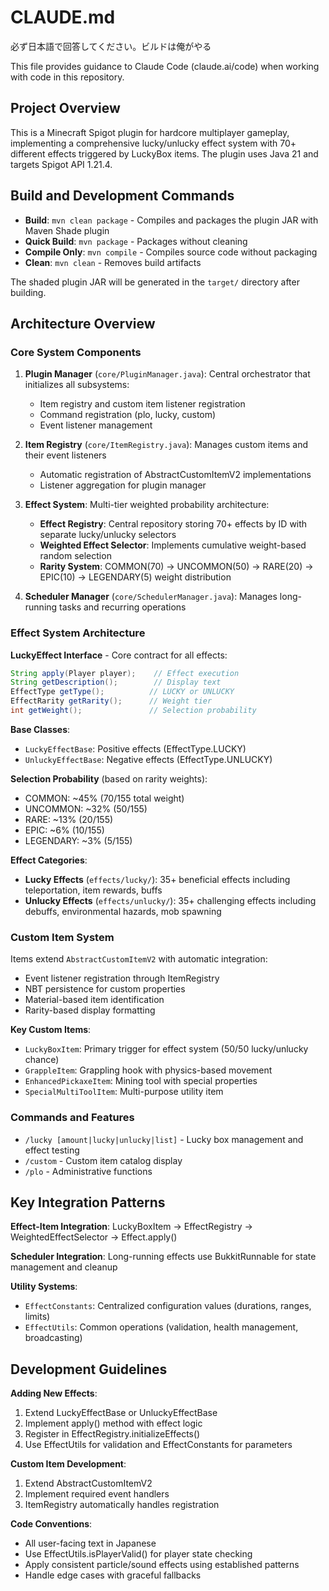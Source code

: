 # CLAUDE.md

必ず日本語で回答してください。ビルドは俺がやる

This file provides guidance to Claude Code (claude.ai/code) when working with code in this repository.

## Project Overview

This is a Minecraft Spigot plugin for hardcore multiplayer gameplay, implementing a comprehensive lucky/unlucky effect system with 70+ different effects triggered by LuckyBox items. The plugin uses Java 21 and targets Spigot API 1.21.4.

## Build and Development Commands

- **Build**: `mvn clean package` - Compiles and packages the plugin JAR with Maven Shade plugin
- **Quick Build**: `mvn package` - Packages without cleaning
- **Compile Only**: `mvn compile` - Compiles source code without packaging
- **Clean**: `mvn clean` - Removes build artifacts

The shaded plugin JAR will be generated in the `target/` directory after building.

## Architecture Overview

### Core System Components

1. **Plugin Manager** (`core/PluginManager.java`): Central orchestrator that initializes all subsystems:
   - Item registry and custom item listener registration
   - Command registration (plo, lucky, custom)
   - Event listener management

2. **Item Registry** (`core/ItemRegistry.java`): Manages custom items and their event listeners
   - Automatic registration of AbstractCustomItemV2 implementations
   - Listener aggregation for plugin manager

3. **Effect System**: Multi-tier weighted probability architecture:
   - **Effect Registry**: Central repository storing 70+ effects by ID with separate lucky/unlucky selectors
   - **Weighted Effect Selector**: Implements cumulative weight-based random selection
   - **Rarity System**: COMMON(70) → UNCOMMON(50) → RARE(20) → EPIC(10) → LEGENDARY(5) weight distribution

4. **Scheduler Manager** (`core/SchedulerManager.java`): Manages long-running tasks and recurring operations

### Effect System Architecture

**LuckyEffect Interface** - Core contract for all effects:
```java
String apply(Player player);    // Effect execution
String getDescription();        // Display text
EffectType getType();          // LUCKY or UNLUCKY
EffectRarity getRarity();      // Weight tier
int getWeight();               // Selection probability
```

**Base Classes**:
- `LuckyEffectBase`: Positive effects (EffectType.LUCKY)
- `UnluckyEffectBase`: Negative effects (EffectType.UNLUCKY)

**Selection Probability** (based on rarity weights):
- COMMON: ~45% (70/155 total weight)
- UNCOMMON: ~32% (50/155)
- RARE: ~13% (20/155)
- EPIC: ~6% (10/155)
- LEGENDARY: ~3% (5/155)

**Effect Categories**:
- **Lucky Effects** (`effects/lucky/`): 35+ beneficial effects including teleportation, item rewards, buffs
- **Unlucky Effects** (`effects/unlucky/`): 35+ challenging effects including debuffs, environmental hazards, mob spawning

### Custom Item System

Items extend `AbstractCustomItemV2` with automatic integration:
- Event listener registration through ItemRegistry
- NBT persistence for custom properties
- Material-based item identification
- Rarity-based display formatting

**Key Custom Items**:
- `LuckyBoxItem`: Primary trigger for effect system (50/50 lucky/unlucky chance)
- `GrappleItem`: Grappling hook with physics-based movement
- `EnhancedPickaxeItem`: Mining tool with special properties
- `SpecialMultiToolItem`: Multi-purpose utility item

### Commands and Features

- `/lucky [amount|lucky|unlucky|list]` - Lucky box management and effect testing
- `/custom` - Custom item catalog display
- `/plo` - Administrative functions

## Key Integration Patterns

**Effect-Item Integration**: LuckyBoxItem → EffectRegistry → WeightedEffectSelector → Effect.apply()

**Scheduler Integration**: Long-running effects use BukkitRunnable for state management and cleanup

**Utility Systems**:
- `EffectConstants`: Centralized configuration values (durations, ranges, limits)
- `EffectUtils`: Common operations (validation, health management, broadcasting)

## Development Guidelines

**Adding New Effects**:
1. Extend LuckyEffectBase or UnluckyEffectBase
2. Implement apply() method with effect logic
3. Register in EffectRegistry.initializeEffects()
4. Use EffectUtils for validation and EffectConstants for parameters

**Custom Item Development**:
1. Extend AbstractCustomItemV2
2. Implement required event handlers
3. ItemRegistry automatically handles registration

**Code Conventions**:
- All user-facing text in Japanese
- Use EffectUtils.isPlayerValid() for player state checking
- Apply consistent particle/sound effects using established patterns
- Handle edge cases with graceful fallbacks